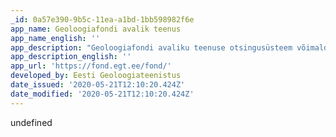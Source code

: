 ```yaml
---
_id: 0a57e390-9b5c-11ea-a1bd-1bb598982f6e
app_name: Geoloogiafondi avalik teenus
app_name_english: ''
app_description: "Geoloogiafondi avaliku teenuse otsingusüsteem võimaldab leida maapõue valdkonna uuringute aruandeid. Aruannetega saab tutvuda ja neid digiteeritud kujul (PDF, JPG, GIS- ja CAD-vormingud) alla laadida, samuti vaadata kaardil uuringualade asukohti.\r\nRakendus on kolmes keeles ning kasutatav ka mobiilseadmetest."
app_description_english: ''
app_url: 'https://fond.egt.ee/fond/'
developed_by: Eesti Geoloogiateenistus
date_issued: '2020-05-21T12:10:20.424Z'
date_modified: '2020-05-21T12:10:20.424Z'
---
```

undefined

